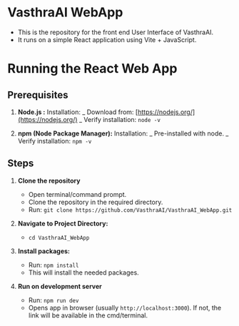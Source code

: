 # VasthraAI WebApp

- This is the repository for the front end User Interface of VasthraAI.
- It runs on a simple React application using Vite + JavaScript.

# Running the React Web App

## Prerequisites

1.  **Node.js :**
    Installation:
    _ Download from: [https://nodejs.org/](https://nodejs.org/)
    _ Verify installation:
    `node -v`

2.  **npm (Node Package Manager):**
    Installation:
    _ Pre-installed with node.
    _ Verify installation:
    `npm -v`

## Steps

1.  **Clone the repository**

    - Open terminal/command prompt.
    - Clone the repository in the required directory.
    - Run: `git clone https://github.com/VasthraAI/VasthraAI_WebApp.git`

2.  **Navigate to Project Directory:**

    - `cd VasthraAI_WebApp`

3.  **Install packages:**

    - Run: `npm install`
    - This will install the needed packages.

4.  **Run on development server**
    - Run: `npm run dev`
    - Opens app in browser (usually `http://localhost:3000`). If not, the link will be available in the cmd/terminal.
